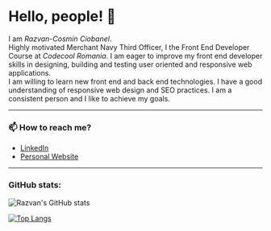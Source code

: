# Hello, people! 👋 <br>
I am _Razvan-Cosmin Ciobanel_.<br>
 Highly motivated Merchant Navy Third Officer, I  the Front End Developer Course at _Codecool Romania_. I am eager to improve my front end developer skills in designing, building and testing user oriented and responsive web applications.<br>
 I am willing to learn new front end and back end technologies. I have a good understanding of responsive web design and SEO practices. I am a consistent person and I like to achieve my goals.

 ---
 ### 📫 How to reach me?
 - [LinkedIn](https://www.linkedin.com/in/razvan-cosmin-ciobanel-18237221b/) 
 - [Personal Website](https://razvanciobanel.github.io/razvan-cosmin-ciobanel-resume/)

---
### GitHub stats: 
![Razvan's GitHub stats](https://github-readme-stats.vercel.app/api?username=razvanciobanel&show_icons=true&theme=default&count_private=true&include_all_commits=true)

[![Top Langs](https://github-readme-stats.vercel.app/api/top-langs/?username=razvanciobanel&layout=compact)](https://github.com/razvanciobanel/github-readme-stats)


<!--
**RazvanCiobanel/RazvanCiobanel** is a ✨ _special_ ✨ repository because its `README.md` (this file) appears on your GitHub profile.

Here are some ideas to get you started:

- 🔭 I’m currently working on ...
- 🌱 I’m currently learning ...
- 👯 I’m looking to collaborate on ...
- 🤔 I’m looking for help with ...
- 💬 Ask me about ...
- 📫 How to reach me: ...
- 😄 Pronouns: ...
- ⚡ Fun fact: ...
-->
